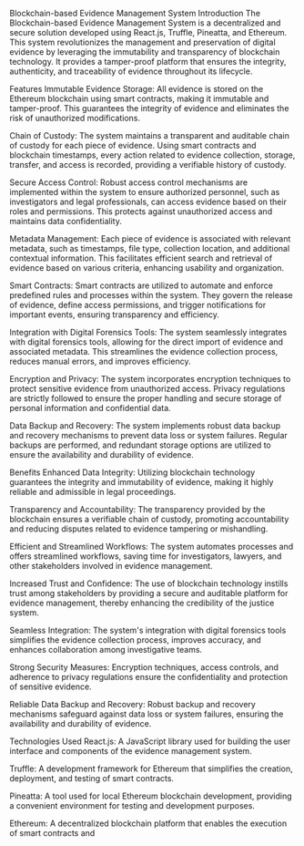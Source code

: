 Blockchain-based Evidence Management System
Introduction
The Blockchain-based Evidence Management System is a decentralized and secure solution developed using React.js, Truffle, Pineatta, and Ethereum. This system revolutionizes the management and preservation of digital evidence by leveraging the immutability and transparency of blockchain technology. It provides a tamper-proof platform that ensures the integrity, authenticity, and traceability of evidence throughout its lifecycle.

Features
Immutable Evidence Storage: All evidence is stored on the Ethereum blockchain using smart contracts, making it immutable and tamper-proof. This guarantees the integrity of evidence and eliminates the risk of unauthorized modifications.

Chain of Custody: The system maintains a transparent and auditable chain of custody for each piece of evidence. Using smart contracts and blockchain timestamps, every action related to evidence collection, storage, transfer, and access is recorded, providing a verifiable history of custody.

Secure Access Control: Robust access control mechanisms are implemented within the system to ensure authorized personnel, such as investigators and legal professionals, can access evidence based on their roles and permissions. This protects against unauthorized access and maintains data confidentiality.

Metadata Management: Each piece of evidence is associated with relevant metadata, such as timestamps, file type, collection location, and additional contextual information. This facilitates efficient search and retrieval of evidence based on various criteria, enhancing usability and organization.

Smart Contracts: Smart contracts are utilized to automate and enforce predefined rules and processes within the system. They govern the release of evidence, define access permissions, and trigger notifications for important events, ensuring transparency and efficiency.

Integration with Digital Forensics Tools: The system seamlessly integrates with digital forensics tools, allowing for the direct import of evidence and associated metadata. This streamlines the evidence collection process, reduces manual errors, and improves efficiency.

Encryption and Privacy: The system incorporates encryption techniques to protect sensitive evidence from unauthorized access. Privacy regulations are strictly followed to ensure the proper handling and secure storage of personal information and confidential data.

Data Backup and Recovery: The system implements robust data backup and recovery mechanisms to prevent data loss or system failures. Regular backups are performed, and redundant storage options are utilized to ensure the availability and durability of evidence.

Benefits
Enhanced Data Integrity: Utilizing blockchain technology guarantees the integrity and immutability of evidence, making it highly reliable and admissible in legal proceedings.

Transparency and Accountability: The transparency provided by the blockchain ensures a verifiable chain of custody, promoting accountability and reducing disputes related to evidence tampering or mishandling.

Efficient and Streamlined Workflows: The system automates processes and offers streamlined workflows, saving time for investigators, lawyers, and other stakeholders involved in evidence management.

Increased Trust and Confidence: The use of blockchain technology instills trust among stakeholders by providing a secure and auditable platform for evidence management, thereby enhancing the credibility of the justice system.

Seamless Integration: The system's integration with digital forensics tools simplifies the evidence collection process, improves accuracy, and enhances collaboration among investigative teams.

Strong Security Measures: Encryption techniques, access controls, and adherence to privacy regulations ensure the confidentiality and protection of sensitive evidence.

Reliable Data Backup and Recovery: Robust backup and recovery mechanisms safeguard against data loss or system failures, ensuring the availability and durability of evidence.

Technologies Used
React.js: A JavaScript library used for building the user interface and components of the evidence management system.

Truffle: A development framework for Ethereum that simplifies the creation, deployment, and testing of smart contracts.

Pineatta: A tool used for local Ethereum blockchain development, providing a convenient environment for testing and development purposes.

Ethereum: A decentralized blockchain platform that enables the execution of smart contracts and
